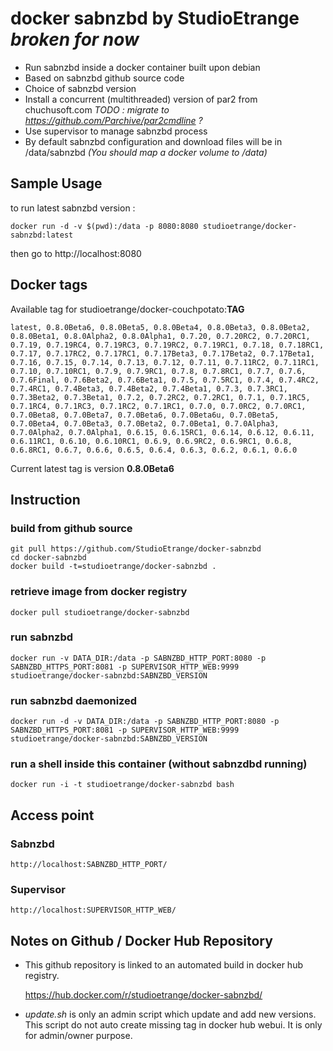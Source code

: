 # docker sabnzbd by StudioEtrange *broken for now*

* Run sabnzbd inside a docker container built upon debian
* Based on sabnzbd github source code
* Choice of sabnzbd version
* Install a concurrent (multithreaded) version of par2 from chuchusoft.com *TODO : migrate to https://github.com/Parchive/par2cmdline ?*
* Use supervisor to manage sabnzbd process
* By default sabnzbd configuration and download files will be in /data/sabnzbd _(You should map a docker volume to /data)_


## Sample Usage

to run latest sabnzbd version :

	docker run -d -v $(pwd):/data -p 8080:8080 studioetrange/docker-sabnzbd:latest

then go to http://localhost:8080

## Docker tags

Available tag for studioetrange/docker-couchpotato:__TAG__

	latest, 0.8.0Beta6, 0.8.0Beta5, 0.8.0Beta4, 0.8.0Beta3, 0.8.0Beta2, 0.8.0Beta1, 0.8.0Alpha2, 0.8.0Alpha1, 0.7.20, 0.7.20RC2, 0.7.20RC1, 0.7.19, 0.7.19RC4, 0.7.19RC3, 0.7.19RC2, 0.7.19RC1, 0.7.18, 0.7.18RC1, 0.7.17, 0.7.17RC2, 0.7.17RC1, 0.7.17Beta3, 0.7.17Beta2, 0.7.17Beta1, 0.7.16, 0.7.15, 0.7.14, 0.7.13, 0.7.12, 0.7.11, 0.7.11RC2, 0.7.11RC1, 0.7.10, 0.7.10RC1, 0.7.9, 0.7.9RC1, 0.7.8, 0.7.8RC1, 0.7.7, 0.7.6, 0.7.6Final, 0.7.6Beta2, 0.7.6Beta1, 0.7.5, 0.7.5RC1, 0.7.4, 0.7.4RC2, 0.7.4RC1, 0.7.4Beta3, 0.7.4Beta2, 0.7.4Beta1, 0.7.3, 0.7.3RC1, 0.7.3Beta2, 0.7.3Beta1, 0.7.2, 0.7.2RC2, 0.7.2RC1, 0.7.1, 0.7.1RC5, 0.7.1RC4, 0.7.1RC3, 0.7.1RC2, 0.7.1RC1, 0.7.0, 0.7.0RC2, 0.7.0RC1, 0.7.0Beta8, 0.7.0Beta7, 0.7.0Beta6, 0.7.0Beta6u, 0.7.0Beta5, 0.7.0Beta4, 0.7.0Beta3, 0.7.0Beta2, 0.7.0Beta1, 0.7.0Alpha3, 0.7.0Alpha2, 0.7.0Alpha1, 0.6.15, 0.6.15RC1, 0.6.14, 0.6.12, 0.6.11, 0.6.11RC1, 0.6.10, 0.6.10RC1, 0.6.9, 0.6.9RC2, 0.6.9RC1, 0.6.8, 0.6.8RC1, 0.6.7, 0.6.6, 0.6.5, 0.6.4, 0.6.3, 0.6.2, 0.6.1, 0.6.0

Current latest tag is version __0.8.0Beta6__

## Instruction 

### build from github source

	git pull https://github.com/StudioEtrange/docker-sabnzbd
	cd docker-sabnzbd
	docker build -t=studioetrange/docker-sabnzbd .

### retrieve image from docker registry

	docker pull studioetrange/docker-sabnzbd

### run sabnzbd 

	docker run -v DATA_DIR:/data -p SABNZBD_HTTP_PORT:8080 -p SABNZBD_HTTPS_PORT:8081 -p SUPERVISOR_HTTP_WEB:9999 studioetrange/docker-sabnzbd:SABNZBD_VERSION

### run sabnzbd daemonized

	docker run -d -v DATA_DIR:/data -p SABNZBD_HTTP_PORT:8080 -p SABNZBD_HTTPS_PORT:8081 -p SUPERVISOR_HTTP_WEB:9999 studioetrange/docker-sabnzbd:SABNZBD_VERSION


### run a shell inside this container (without sabnzdbd running)

	docker run -i -t studioetrange/docker-sabnzbd bash

## Access point

### Sabnzbd

	http://localhost:SABNZBD_HTTP_PORT/

### Supervisor

	http://localhost:SUPERVISOR_HTTP_WEB/


## Notes on Github / Docker Hub Repository

* This github repository is linked to an automated build in docker hub registry.

	https://hub.docker.com/r/studioetrange/docker-sabnzbd/

* _update.sh_ is only an admin script which update and add new versions. This script do not auto create missing tag in docker hub webui. It is only for admin/owner purpose.
